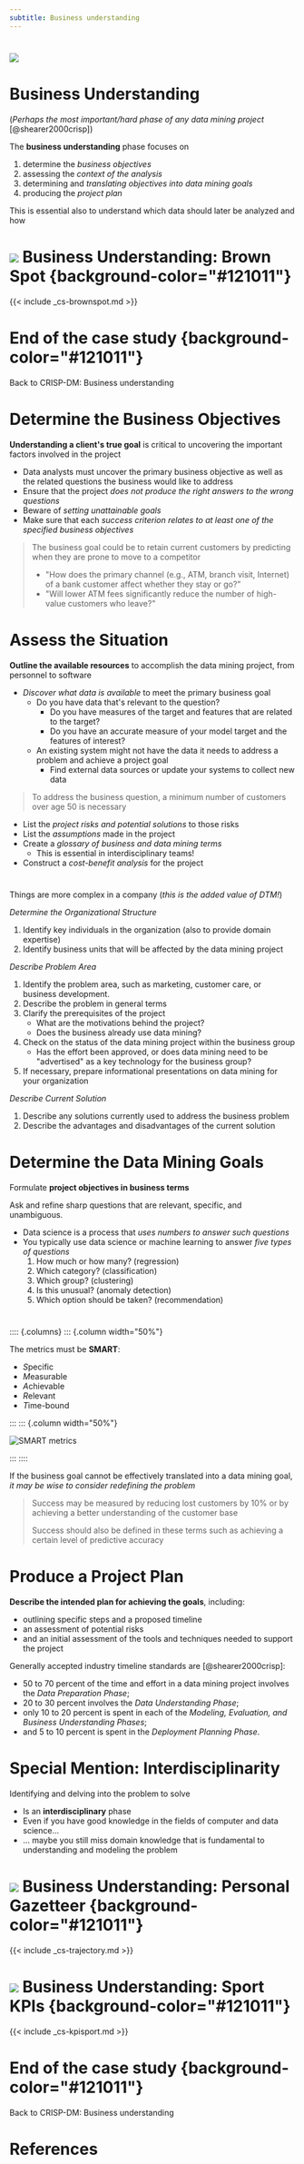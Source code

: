 ```yaml
---
subtitle: Business understanding
---
```


#

<img src="./img/crispdm_bu.svg" class="center-img">

# Business Understanding

(*Perhaps the most important/hard phase of any data mining project* [@shearer2000crisp])

The **business understanding** phase focuses on

1. determine the *business objectives*
2. assessing the *context of the analysis*
3. determining and *translating objectives into data mining goals*
4. producing the *project plan*

This is essential also to understand which data should later be analyzed and how

# <img src="./img/cs.svg" class="title-icon" /> Business Understanding: Brown Spot {background-color="#121011"}

{{< include _cs-brownspot.md >}}

# End of the case study {background-color="#121011"}

Back to CRISP-DM: Business understanding

# Determine the Business Objectives

**Understanding a client's true goal** is critical to uncovering the important factors involved in the project

- Data analysts must uncover the primary business objective as well as the related questions the business would like to address
- Ensure that the project *does not produce the right answers to the wrong questions*
- Beware of *setting unattainable goals*
- Make sure that each *success criterion relates to at least one of the specified business objectives*

> The business goal could be to retain current customers by predicting when they are prone to move to a competitor
>
> - "How does the primary channel (e.g., ATM, branch visit, Internet) of a bank customer affect whether they stay or go?"
> - "Will lower ATM fees significantly reduce the number of high-value customers who leave?"

# Assess the Situation

**Outline the available resources** to accomplish the data mining project, from personnel to software

- *Discover what data is available* to meet the primary business goal
  - Do you have data that's relevant to the question?
    - Do you have measures of the target and features that are related to the target?
    - Do you have an accurate measure of your model target and the features of interest?
  - An existing system might not have the data it needs to address a problem and achieve a project goal
    - Find external data sources or update your systems to collect new data

> To address the business question, a minimum number of customers over age 50 is necessary

- List the *project risks and potential solutions* to those risks
- List the *assumptions* made in the project
- Create a *glossary of business and data mining terms*
  - This is essential in interdisciplinary teams!
- Construct a *cost-benefit analysis* for the project

#

Things are more complex in a company (*this is the added value of DTM!*)

*Determine the Organizational Structure*

1. Identify key individuals in the organization (also to provide domain expertise)
1. Identify business units that will be affected by the data mining project

*Describe Problem Area*

1. Identify the problem area, such as marketing, customer care, or business development.
1. Describe the problem in general terms
1. Clarify the prerequisites of the project
    - What are the motivations behind the project?
    - Does the business already use data mining?
1. Check on the status of the data mining project within the business group
    - Has the effort been approved, or does data mining need to be "advertised" as a key technology for the business group?
1. If necessary, prepare informational presentations on data mining for your organization

*Describe Current Solution*

1. Describe any solutions currently used to address the business problem
1. Describe the advantages and disadvantages of the current solution

# Determine the Data Mining Goals

Formulate **project objectives in business terms**

Ask and refine sharp questions that are relevant, specific, and unambiguous.

- Data science is a process that *uses numbers to answer such questions*
- You typically use data science or machine learning to answer *five types of questions*
    1. How much or how many? (regression)
    1. Which category? (classification)
    1. Which group? (clustering)
    1. Is this unusual? (anomaly detection)
    1. Which option should be taken? (recommendation)

#

:::: {.columns}
::: {.column width="50%"}

The metrics must be **SMART**:

- *S*pecific
- *M*easurable
- *A*chievable
- *R*elevant
- *T*ime-bound

:::
::: {.column width="50%"}

![SMART metrics](./img/businessunderstanding/smart.png)

:::
::::

If the business goal cannot be effectively translated into a data mining goal, *it may be wise to consider redefining the problem*

> Success may be measured by reducing lost customers by 10% or by achieving a better understanding of the customer base
>
> Success should also be defined in these terms such as achieving a certain level of predictive accuracy

# Produce a Project Plan

**Describe the intended plan for achieving the goals**, including:

- outlining specific steps and a proposed timeline
- an assessment of potential risks
- and an initial assessment of the tools and techniques needed to support the project

Generally accepted industry timeline standards are [@shearer2000crisp]:

- 50 to 70 percent of the time and effort in a data mining project involves the *Data Preparation Phase*;
- 20 to 30 percent involves the *Data Understanding Phase*;
- only 10 to 20 percent is spent in each of the *Modeling, Evaluation, and Business Understanding Phases*;
- and 5 to 10 percent is spent in the *Deployment Planning Phase*.

# Special Mention: Interdisciplinarity

Identifying and delving into the problem to solve

- Is an **interdisciplinary** phase
- Even if you have good knowledge in the fields of computer and data science...
- ... maybe you still miss domain knowledge that is fundamental to understanding and modeling the problem

# <img src="./img/cs.svg" class="title-icon" /> Business Understanding: Personal Gazetteer {background-color="#121011"}

{{< include _cs-trajectory.md >}}

# <img src="./img/cs.svg" class="title-icon" /> Business Understanding: Sport KPIs {background-color="#121011"}

{{< include _cs-kpisport.md >}}

# End of the case study {background-color="#121011"}

Back to CRISP-DM: Business understanding

# References